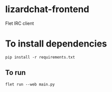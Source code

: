 # lizardchat-frontend
Flet IRC client

# To install dependencies
```
pip install -r requirements.txt
```

## To run
```
flet run --web main.py
```
